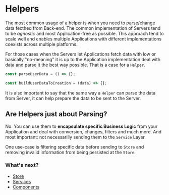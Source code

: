 # Helpers

The most common usage of a helper is when you need to parse/change data fecthed from Back-end. The common implementation of Servers tend to be _agnostic_ and most Application-free as possible. This approach tend to scale well and enables multiple Applications with different implementations coexists across multiple platforms.

For those cases when the Servers let Applications fetch data with low or basically "no-meaning" it is up to the Application implementation deal with data and parse it the best way possible. That is a case for a `Helper`.

```js
const parseUserData = () => {};

const buildUserDataToCreation = (data) => {};
```

It is also important to say that the same way a `Helper` can parse the data from Server, it can help prepare the data to be sent to the Server.

## Are Helpers just about Parsing?

No. You can use them to **encapsulate specific Business Logic** from your Application and deal with conversion, changes, filters and much more. And most important: not necessarilly sending them to the `Service` Layer.

One use-case is filtering specific data before sending to `Store` and removing invalid information from being persisted at the `Store`.

### What's next?

- [Store](arch/store)
- [Services](arch/services)
- [Components](arch/components)
